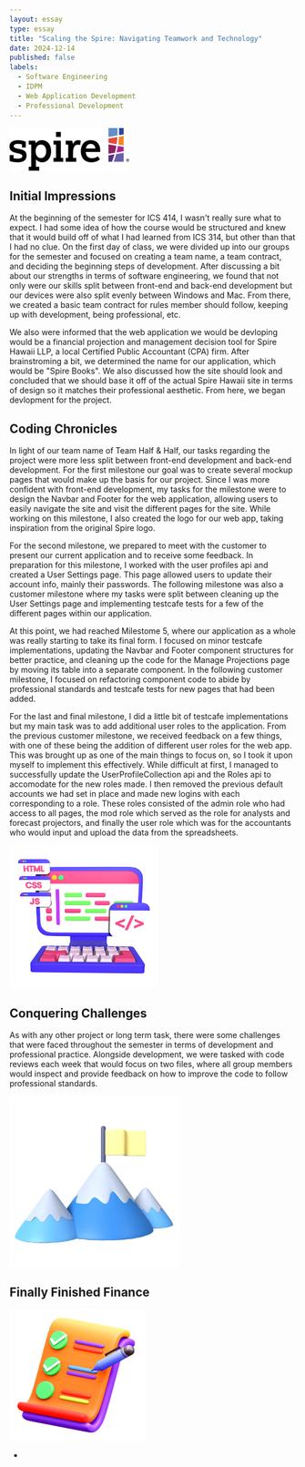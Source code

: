 ```yaml
---
layout: essay
type: essay
title: "Scaling the Spire: Navigating Teamwork and Technology"
date: 2024-12-14
published: false
labels:
  - Software Engineering
  - IDPM
  - Web Application Development
  - Professional Development
---
```


<img width="210px" height="75px"
     class="rounded float-start pe-4" 
     src="../img/scaling/spirelogo.png" >

## Initial Impressions

At the beginning of the semester for ICS 414, I wasn't really sure what to expect. I had some idea of how the course would be structured and knew that it would build off of what I had learned from ICS 314, but other than that I had no clue. On the first day of class, we were divided up into our groups for the semester and focused on creating a team name, a team contract, and deciding the beginning steps of development. After discussing a bit about our strengths in terms of software engineering, we found that not only were our skills split between front-end and back-end development but our devices were also split evenly between Windows and Mac. From there, we created a basic team contract for rules member should follow, keeping up with development, being professional, etc. 

We also were informed that the web application we would be devloping would be a financial projection and management decision tool for Spire Hawaii LLP, a local Certified Public Accountant (CPA) firm. After brainstroming a bit, we determined the name for our application, which would be "Spire Books". We also discussed how the site should look and concluded that we should base it off of the actual Spire Hawaii site in terms of design so it matches their professional aesthetic. From here, we began devlopment for the project.

## Coding Chronicles

In light of our team name of Team Half & Half, our tasks regarding the project were more less split between front-end development and back-end development. For the first milestone our goal was to create several mockup pages that would make up the basis for our project. Since I was more confident with front-end development, my tasks for the milestone were to design the Navbar and Footer for the web application, allowing users to easily navigate the site and visit the different pages for the site. While working on this milestone, I also created the logo for our web app, taking inspiration from the original Spire logo.

For the second milestone, we prepared to meet with the customer to present our current application and to receive some feedback. In preparation for this milestone, I worked with the user profiles api and created a User Settings page. This page allowed users to update their account info, mainly their passwords. The following milestone was also a customer milestone where my tasks were split between cleaning up the User Settings page and implementing testcafe tests for a few of the different pages within our application.

At this point, we had reached Milestome 5, where our application as a whole was really starting to take its final form. I focused on minor testcafe implementations, updating the Navbar and Footer component structures for better practice, and cleaning up the code for the Manage Projections page by moving its table into a separate component. In the following customer milestone, I focused on refactoring component code to abide by professional standards and testcafe tests for new pages that had been added.

For the last and final milestone, I did a little bit of testcafe implementations but my main task was to add additional user roles to the application. From the previous customer milestone, we received feedback on a few things, with one of these being the addition of different user roles for the web app. This was brought up as one of the main things to focus on, so I took it upon myself to implement this effectively. While difficult at first, I managed to successfully update the UserProfileCollection api and the Roles api to accomodate for the new roles made. I then removed the previous default accounts we had set in place and made new logins with each corresponding to a role. These roles consisted of the admin role who had access to all pages, the mod role which served as the role for analysts and forecast projectors, and finally the user role which was for the accountants who would input and upload the data from the spreadsheets.

<img width="260px" height="250px"
     class="rounded float-start pe-4" 
     src="../img/scaling/webappcoding.png" >

## Conquering Challenges

As with any other project or long term task, there were some challenges that were faced throughout the semester in terms of development and professional practice. Alongside development, we were tasked with code reviews each week that would focus on two files, where all group members would inspect and provide feedback on how to improve the code to follow professional standards.

<img width="300px" height="300px"
     class="rounded float-start pe-4" 
     src="../img/scaling/mountains.png" >


## Finally Finished Finance

<img width="240px" height="230px"
     class="rounded float-start pe-4" 
     src="../img/scaling/finished.png" >

*

